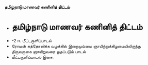 **தமிழ்நாடு மாணவர் கணினித் திட்டம்**
- # தமிழ்நாடு மாணவர் கணினித் திட்டம்
- -2 n. மீட்டருளிப்பாடல்
- ரோமன் கத்தோலிக்க வழக்கில் இறைமும்மை ஞாயிற்றுக்கிழமையிலிருந்து திருவருகை ஞாயிறுவரை ஓதப்படும் பாடல்
- மீட்டருளிப்பாடல் இசை.

